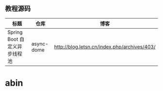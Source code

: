 ﻿##  教程源码
| 标题                                      | 仓库           | 博客                                     |
| ----------------------------------------- | -------------- | ---------------------------------------- |
| Spring Boot 自定义异步线程池              | async-dome     | http://blog.letsn.cn/index.php/archives/403/ |# abin
# abin
